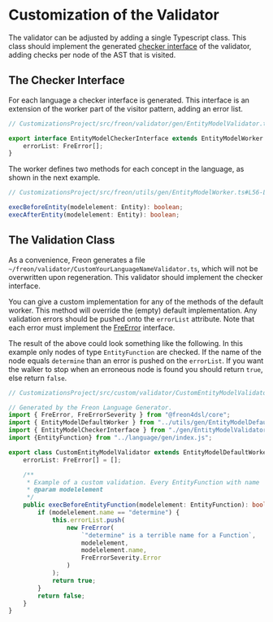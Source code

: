 # Customization of the Validator

The validator can be adjusted by adding a single Typescript class. This class should implement
the generated [checker interface](/Documentation/Under_the_Hood/FreTool_Interfaces#frevalidator-4) of the validator, 
adding checks per node of the AST that is visited.  

## The Checker Interface

For each language a checker interface is generated. This interface is an extension of the worker
part of the visitor pattern, adding an error list. 

```ts
// CustomizationsProject/src/freon/validator/gen/EntityModelValidator.ts#L15-L17

export interface EntityModelCheckerInterface extends EntityModelWorker {
    errorList: FreError[];
}
```

The worker defines two methods for each concept in the language, as shown in the next example.

```ts
// CustomizationsProject/src/freon/utils/gen/EntityModelWorker.ts#L56-L57

execBeforeEntity(modelelement: Entity): boolean;
execAfterEntity(modelelement: Entity): boolean;
```

## The Validation Class

As a convenience, Freon generates a file `~/freon/validator/CustomYourLanguageNameValidator.ts`,
which will not be overwritten upon regeneration. This validator should implement the checker interface.

You can give a custom implementation for any of the methods of the default worker. This method will 
override the (empty) default implementation.
Any validation errors should be pushed onto the `errorList` attribute. Note that each error must implement the
[FreError](/Documentation/Under_the_Hood/FreTool_Interfaces#frevalidator-4) interface.

The result of the above could look something like the following. In this example only nodes of 
type `EntityFunction` are checked. If the name of the node equals `determine` than an error is
pushed on the `errorList`. If you want the walker to stop when an erroneous node is found you
should return `true`, else return `false`.

```ts
// CustomizationsProject/src/custom/validator/CustomEntityModelValidator.ts

// Generated by the Freon Language Generator.
import { FreError, FreErrorSeverity } from "@freon4dsl/core";
import { EntityModelDefaultWorker } from "../utils/gen/EntityModelDefaultWorker.js";
import { EntityModelCheckerInterface } from "./gen/EntityModelValidator.js";
import {EntityFunction} from "../language/gen/index.js";

export class CustomEntityModelValidator extends EntityModelDefaultWorker implements EntityModelCheckerInterface {
    errorList: FreError[] = [];

    /**
     * Example of a custom validation. Every EntityFunction with name 'determine' is considered incorrect.
     * @param modelelement
     */
    public execBeforeEntityFunction(modelelement: EntityFunction): boolean {
        if (modelelement.name == "determine") {
            this.errorList.push(
                new FreError(
                    `"determine" is a terrible name for a Function`,
                    modelelement,
                    modelelement.name,
                    FreErrorSeverity.Error
                )
            );
            return true;
        }
        return false;
    }
}

```
